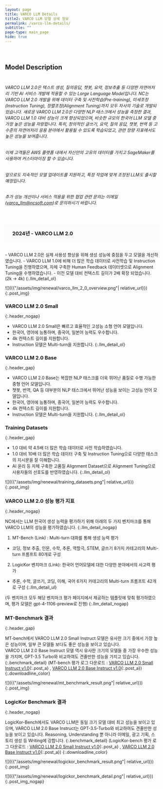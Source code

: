 ```yaml
---
layout: page
title: VARCO LLM Details
title2: VARCO LLM 모델 상세 정보
permalink: /varco-llm-details/
subtitle: ""
page-type: main_page
hide: true
---
```


<style>
  .title-padder {
    padding-bottom: 0 !important;
  }
  h1 {
    padding-bottom: 2rem;
    margin: 0;
  }
  h1.main_page {
    padding: 0 !important;
  }
  h2#model-description {
    padding-top: 3.125rem;
  }
  h2#data-details {
    margin-top: 1.875rem;
    padding-top: 0;
    padding-bottom: 0;
  }
  h4.subtitle {
    display: none;
  }
  h2 {
    padding-top: 3rem;
    padding-bottom: 1.5rem;
    margin: 0;
    scroll-margin-top: 6rem;
    line-height: normal !important;
  }
  h3 {
    scroll-margin-top: 6rem;
    margin-top: 1.5rem;
    margin-bottom: 0.5rem;
    line-height: normal !important;
  }
  h3#instruction-tuning-datasets {
    margin-top: 0;
  }
  h2#model-details {
    padding-top: 0;
    padding-bottom: 0;
    margin-top: 1.875rem;
    margin-bottom: 1.875rem;
  }
  .post_img {
    margin-bottom: 0;
  }
  .data_detail_img {
    padding-bottom: 30px;
  }
  .data_detail_img img {
    padding-bottom: 0 !important;
  }
  .post_img img {
    padding: 0 0 3.75rem 0;
    margin-top: 1.875rem;
    /* max-width: 77.875rem; */
  }
  .post_img_nogap img {
    padding: 0 0 0rem 0;
    margin-top: 0rem;
    /* max-width: 77.875rem; */
  }
  a.post_a {
    color: var(--gray600) !important;
    text-decoration: underline !important;
  }
  a.post_a:hover {
    color: var(--blue) !important;
    text-decoration: underline !important;
  }
  .llm_detail_nogap {
    color: var(--gray700) !important;
    margin: 0;
  }
  .llm_detail_ul {
    margin_top: 0;
    margin-left: 2rem;
    color: var(--gray700) !important;
  }
  .llm_detail_ol {
    margin-left: 1.625rem;
    color: var(--gray700) !important;
    list-style-position: inside;
    text-indent: -1em;
  }
  .llm_detail_ol li {
    list-style: none;
  }
  .llm_detail_ol li::before {
    content: "•";
    left: -0.8em;
    margin-right: 0.5em;
    font-size: 1.1em;
  }
  .llm-detail-footnote {
    margin: 0 0 50px;
    padding-left: 30px;
    list-style: none;
  }
  .llm-detail-footnote li {
    position: relative;
    padding-left: 20px;
    font-size: 14px;
    line-height: 190%;
  }
  .llm-detail-footnote li span {
    position: absolute;
    left: 0;
    top: 0;
  }
  .llm-detail-footnote .footnote-link {
    color: var(--gray700);
    font-size: 14px;
    line-height: 190%;
  }
  .llm_blocktitle {
    background-color: #fbfbfc;
    border-radius: 0.625rem;
    height: 3.75rem;
    display: flex; 
    justify-content: space-between;
    align-items: center;
    padding: 0 1.5rem 0 1.5rem;
    border-left: none;
    margin: 3.75rem 0 1.875rem 0;
    color: var(--gray800);
  }
  .header_nogap {
    margin-top: 0rem !important;
  }
  .header_gap {
    margin-top: 3.75rem !important;
  }
  .benchmark_detail {
    color: var(--gray700);
    font-size: 18pt;
    font-weight: 600;
    margin-bottom: 1rem; !important;
  }
  .downloadline_color {
    color: var(--gray700);
  }
  .tag-list {
    display: none; !important;
  }
  article.main-container {
    padding: 200px 30px 150px 0px; !important;
  }
</style>
<script>
  window.onload = function() {
    setTimeout(window.scrollTo(0, window.scrollY), 1000);
  }
</script>


## Model Description

<h6 style="color: var(--gray700);">VARCO LLM 2.0은 텍스트 생성, 질의응답, 챗봇, 요약, 정보추출 등 다양한 자연어처리 기반 AI 서비스 개발에 적용할 수 있는 Large Language Model입니다.
NC는 VARCO LLM 2.0 개발을 위해 데이터 구축 및 사전학습(Pre-training), 미세조정(Instruction Tuning), 정렬조정(Alignment Tuning)까지 모두 자사의 기술로 개발되었습니다. 새로운 VARCO LLM 2.0은 다양한 NLP 태스크에서 성능을 측정한 결과, VARCO LLM 1.0 대비 성능이 크게 향상되었으며, 비슷한 규모의 한국어 LLM 모델 중 가장 높은 성능을 자랑합니다. 특히, 창의적인 글쓰기, 요약, 질의 응답, 챗봇, 번역 등 고수준의 자연어처리 응용 분야에서 활용될 수 있도록 학습되었고, 관련 정량 지표에서도 높은 성능을 보여줍니다.</h6>
<p style="margin: 0 0 1.5rem 0;"/>
<h6 style="color: var(--gray700);">이제 고객들은 AWS 플랫폼 내에서 자신만의 고유의 데이터를 가지고 SageMaker를 사용하여 커스터마이징 할 수 있습니다.</h6>
<h6 style="color: var(--gray700);">앞으로도 지속적인 모델 업데이트를 지원하고, 특정 작업에 맞게 조정된 LLM도 출시할 예정입니다.</h6>
<h6 style="color: var(--gray700);">추가 성능 개선이나 서비스 적용을 위한 협업 관련 문의는 이메일(<a class="post_a" href="mailto:varco_llm@ncsoft.com">varco_llm@ncsoft.com</a>)로 문의하시기 바랍니다.</h6>

<div class='llm_blocktitle'><div><h3 id='varco-llm-20' style='margin: 0;'>2024년 - VARCO LLM 2.0</h3></div></div>
- VARCO LLM 2.0은 실제 사용성 향상을 위해 생성 성능에 중점을 두고 모델을 개선하였습니다.
- VARCO LLM 1.0에 비해 더 많은 학습 데이터로 사전학습 및 Instruction Tuning을 진행하였으며, 자체 구축한 Human Feedback 데이터셋으로 Alignment Tuning을 수행하였습니다. 
- 이전 모델 대비 컨텍스트 길이가 2배 확장 되었습니다. (2k -> 4k)
{:.llm_detail_ol}

![]({{"/assets/img/renewal/varco_llm_2_0_overview.png"| relative_url}})
{:.post_img}

### VARCO LLM 2.0 Small
{:.header_nogap}

- VARCO LLM 2.0 Small은 빠르고 효율적인 고성능 소형 언어 모델입니다.
- 한국어, 영어에 능통하며, 중국어, 일본어 능력도 우수합니다.                             
- 4k 컨텍스트 길이를 지원합니다.
- Instruction 모델은 Multi-turn을 지원합니다.
{:.llm_detail_ol}

### VARCO LLM 2.0 Base
{:.header_gap}

- VARCO LLM 2.0 Base는 복잡한 NLP 태스크를 더욱 뛰어난 품질로 수행 가능한 중형 언어 모델입니다.
- 챗봇, 번역, QA 등 대부분의 NLP 태스크에서 뛰어난 성능을 보이는 고성능 언어 모델입니다.
- 한국어, 영어에 능통하며, 중국어, 일본어 능력도 우수합니다.
- 4k 컨텍스트 길이를 지원합니다.
- Instruction 모델은 Multi-turn을 지원합니다.
{:.llm_detail_ol}

### Training Datasets
{:.header_gap}

- 1.0 대비 약 4.5배 더 많은 학습 데이터로 사전 학습하였습니다.
- 1.0 대비 10배 더 많은 학습 데이터 구축 및 Instruction Tuning으로 다양한 태스크의 지시문을 잘 이해합니다.
- AI 윤리 등 자체 구축한 고품질 Alignment Dataset으로 Alignment Tuning으로 사용자들의 선호도를 반영하였습니다. 
{:.llm_detail_ol}

![]({{"/assets/img/renewal/training_datasets.png"| relative_url}})
{:.post_img}

### VARCO LLM 2.0 성능 평가 지표
{:.header_nogap}

NC에서는 LLM 한국어 생성 능력을 평가하기 위해 아래의 두 가지 벤치마크를 통해 VARCO LLM의 성능을 평가하였습니다.
{:.llm_detail_nogap}
1. MT-Bench (Link) : Multi-turn 대화를 통해 생성 능력 평가
- 코딩, 정보 추출, 인문, 수학, 추론, 역할극, STEM, 글쓰기 8가지 카테고리의 Multi-turn 프롬프트 80개로 구성
2. LogicKor 벤치마크 (Link): 한국어 언어모델에 대한 다양한 분야에서의 사고력 평가
- 추론, 수학, 글쓰기, 코딩, 이해, 국어 6가지 카테고리의 Multi-turn 프롬프트 42개로 구성
{:.llm_detail_ul}

(두 벤치마크 모두 해당 벤치마크 평가 페이지에서 제공하는 템플릿에 맞춰 평가하였으며, 평가 모델은 gpt-4-1106-preview로 진행)
{:.llm_detail_nogap}

### MT-Benchmark 결과
{:.header_gap}

MT-bench에서 VARCO LLM 2.0 Small Instruct 모델은 유사한 크기 중에서 가장 높은 성능이며, 일부 큰 모델들 보다도 좋은 성능을 보이고 있습니다. <br>
VARCO LLM 2.0 Base Instruct 모델 역시 유사한 크기의 모델들 중 가장 우수한 성능을 가지며, GPT-3.5 Turbo와 비교하여도 견줄만한 성능을 가지고 있습니다. <br>
{:.benchmark_detail}
(MT-bench 평가 로그 다운로드 : [VARCO LLM 2.0 Small Instruct v1.0](https://raw.githubusercontent.com/ncsoft/ncresearch/feature/VARCO_LLM_2_0/benchmark_logs/mt_bench_varco-llm-2.0-small-instruct.jsonl){:.post_a} , [VARCO LLM 2.0 Base Instruct v1.0](https://raw.githubusercontent.com/ncsoft/ncresearch/feature/VARCO_LLM_2_0/benchmark_logs/mt_bench_varco-llm-2.0-base-instruct.jsonl){:.post_a})
{:.downloadline_color}

![]({{"/assets/img/renewal/mt_benchmark_result.png"| relative_url}})
{:.post_img}

### LogicKor Benchmark 결과
{:.header_nogap}

LogicKor-Bench에서도 VARCO LLM은 동일 크기 모델 대비 최고 성능을 보이고 있으며, VARCO LLM 2.0 Base Instruct는 GPT-3.5-Turbo와 비교하여도 견줄만한 성능을 보이고 있습니다. Reasoning, Understanding 뿐 아니라 이메일, 광고 기획, 스토리 생성 등 Writing에 강합니다.
{:.benchmark_detail}
(LogicKor-bench 평가 로그 다운로드 : [VARCO LLM 2.0 Small Instruct v1.0](https://raw.githubusercontent.com/ncsoft/ncresearch/feature/VARCO_LLM_2_0/benchmark_logs/logickor_varco-llm-2.0-small-instruct.jsonl){:.post_a} , [VARCO LLM 2.0 Base Instruct v1.0](https://raw.githubusercontent.com/ncsoft/ncresearch/feature/VARCO_LLM_2_0/benchmark_logs/logickor_varco-llm-2.0-base-instruct.jsonl){:.post_a})
{:.downloadline_color}

![]({{"/assets/img/renewal/logickor_benchmark_result.png"| relative_url}})
{:.post_img}

![]({{"/assets/img/renewal/logickor_benchmark_detail.png"| relative_url}})
{:.post_img_nogap}

<!--

<div class='llm_blocktitle'><div><h4>2023년</h4></div></div>

![]({{"/assets/img/renewal/model_desc.png"| relative_url}})
{:.post_img}

### VARCO LLM KO-13B-IST

- VARCO LLM 13B-IST 모델은 13B-FM 모델을 NC에서 자체 구축한 Instruction 데이터 셋으로 추가 학습한 모델입니다.  
- 13B-FM 모델의 기본적인 성능에 더하여 사용자의 지시를 따르도록 학습되었기 때문에 보다 유연하게 다양한 태스크에 활용될 수 있습니다.  
- 모델 성능은 [KOBEST 데이터 셋](https://huggingface.co/datasets/skt/kobest_v1){:.post_a}을 이용하여 4개의 벤치마크 테스트를 진행하였습니다.  
- VARCO LLM은 기존 공개된 비슷한 파라미터의 모델과 비교하여 가장 우수한 성능을 달성하였습니다.

![]({{"/assets/img/renewal/model_details6.png"| relative_url}})
{:.post_img}

### VARCO LLM KO-13B-FM

- VARCO LLM 13B 모델은 현재 시점에서 NC가 제공하는 가장 강력한 성능의 언어모델입니다.  
- VARCO LLM 1.3B, 6.4B 모델이 잘 수행할 수 있는 모든 NLP 태스크를 더욱 뛰어난 품질로 수행 가능합니다.  
- 13B-FM을 활용하면 수행 속도보다 품질이 더욱 중요한 AI 서비스를 합리적인 비용으로 제공할 수 있습니다.  
- 모델 성능은 [KOBEST 데이터 셋](https://huggingface.co/datasets/skt/kobest_v1){:.post_a}을 이용하여 4개의 벤치마크 테스트를 진행하였습니다.  
- VARCO LLM은 기존 공개된 비슷한 파라미터의 모델과 비교하여 가장 우수한 성능을 달성하였습니다.

![]({{"/assets/img/renewal/model_details5.png"| relative_url}})
{:.post_img}

### VARCO LLM KO-6.4B-IST

- VARCO LLM 6.4B-IST 모델은 6.4B-FM 모델을 NC에서 자체 구축한 Instruction 데이터 셋으로 추가 학습한 모델입니다.  
- 6.4B-FM 모델의 기본적인 성능에 더하여 사용자의 지시를 따르도록 학습되었기 때문에 보다 유연하게 다양한 태스크에 활용될 수 있습니다.  
- 모델 성능은 [KOBEST 데이터 셋](https://huggingface.co/datasets/skt/kobest_v1){:.post_a}을 이용하여 4개의 벤치마크 테스트를 진행하였습니다.  
- VARCO LLM은 기존 공개된 비슷한 파라미터의 모델과 비교하여 가장 우수한 성능을 달성하였습니다.

![]({{"/assets/img/renewal/model_details4.png"| relative_url}})
{:.post_img}

### VARCO LLM KO-6.4B-FM

- VARCO LLM 6.4B 모델은 대부분의 NLP 태스크에서 뛰어난 성능을 보이는 고성능 언어모델입니다.  
- Q&A, 문서 요약, 정보 추출, 챗봇 등 다양한 NLP 태스크에 적용 가능하며, 높은 성능이 요구되는 고품질 AI 서비스 개발에 적합합니다.  
- 모델 성능은 [KOBEST 데이터 셋](https://huggingface.co/datasets/skt/kobest_v1){:.post_a}을 이용하여 4개의 벤치마크 테스트를 진행하였습니다.  
- VARCO LLM은 기존 공개된 비슷한 파라미터의 모델과 비교하여 가장 우수한 성능을 달성하였습니다.

![]({{"/assets/img/renewal/model_details3.png"| relative_url}})
{:.post_img}

### VARCO LLM KO-1.3B-FM / IST

- VARCO LLM 1.3B 모델은 작지만 7B급 언어모델에 준하는 높은 성능을 보유하고 있는 경제적인 모델입니다.
- 특히, 텍스트의 감성/감정 분석이나 문서 분류와 같은 태스크에서 뛰어난 성능을 보이며, 간단한 일상 대화 챗봇 개발에도 활용 가능합니다.
- 모델 성능은 [KOBEST 데이터 셋](https://huggingface.co/datasets/skt/kobest_v1){:.post_a}을 이용하여 4개의 벤치마크 테스트를 진행하였습니다. 
- VARCO LLM 1.3B IST 모델은 1.3B FM 모델을 NC에서 자체 구축한 Instruction 데이터 셋으로 추가 학습한 모델입니다.
- 1.3B FM 모델의 기본적인 성능에 더하여 사용자의 지시를 따르도록 학습되었기 때문에 보다 유연하게 다양한 태스크에 활용될 수 있습니다.
- VARCO LLM은 기존 공개된 비슷한 크기의 모델과 비교하여 가장 우수한 성능을 달성하였습니다.

![]({{"/assets/img/renewal/model_details1.png"| relative_url}})
{:.post_img}

-->